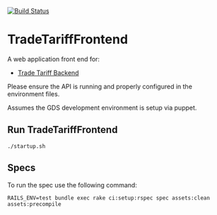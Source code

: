 [![Build Status](https://travis-ci.org/alphagov/trade-tariff-frontend.png?branch=master)](https://travis-ci.org/alphagov/trade-tariff-frontend)

# TradeTariffFrontend

A web application front end for:

* [Trade Tariff Backend](https://github.com/alphagov/trade-tariff-backend)

Please ensure the API is running and properly configured in the 
environment files.

Assumes the GDS development environment is setup via puppet.

## Run TradeTariffFrontend

    ./startup.sh

## Specs

To run the spec use the following command: 

    RAILS_ENV=test bundle exec rake ci:setup:rspec spec assets:clean assets:precompile
